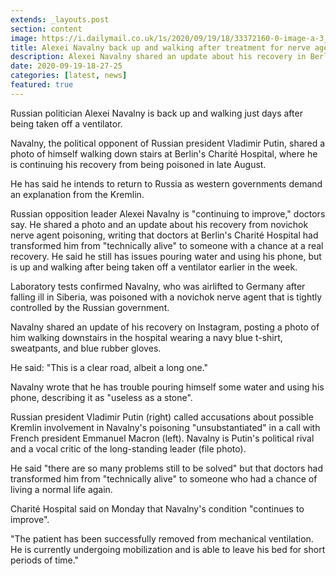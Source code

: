 ```yaml
---
extends: _layouts.post
section: content
image: https://i.dailymail.co.uk/1s/2020/09/19/18/33372160-0-image-a-3_1600535702650.jpg 
title: Alexei Navalny back up and walking after treatment for nerve agent poisoning at Berlin hospital 
description: Alexei Navalny shared an update about his recovery in Berlin from novichok nerve agent poisoning. He is now able to walk unassisted after being taken off a ventilator earlier in the week. 
date: 2020-09-19-18-27-25 
categories: [latest, news] 
featured: true 
--- 
```

Russian politician Alexei Navalny is back up and walking just days after being taken off a ventilator.

Navalny, the political opponent of Russian president Vladimir Putin, shared a photo of himself walking down stairs at Berlin's Charité Hospital, where he is continuing his recovery from being poisoned in late August.

He has said he intends to return to Russia as western governments demand an explanation from the Kremlin. 

Russian opposition leader Alexei Navalny is "continuing to improve," doctors say. He shared a photo and an update about his recovery from novichok nerve agent poisoning, writing that doctors at Berlin's Charité Hospital had transformed him from "technically alive" to someone with a chance at a real recovery. He said he still has issues pouring water and using his phone, but is up and walking after being taken off a ventilator earlier in the week.

Laboratory tests confirmed Navalny, who was airlifted to Germany after falling ill in Siberia, was poisoned with a novichok nerve agent that is tightly controlled by the Russian government.

Navalny shared an update of his recovery on Instagram, posting a photo of him walking downstairs in the hospital wearing a navy blue t-shirt, sweatpants, and blue rubber gloves. 

He said: "This is a clear road, albeit a long one."

Navalny wrote that he has trouble pouring himself some water and using his phone, describing it as "useless as a stone".

Russian president Vladimir Putin (right) called accusations about possible Kremlin involvement in Navalny's poisoning "unsubstantiated" in a call with French president Emmanuel Macron (left). Navalny is Putin's political rival and a vocal critic of the long-standing leader (file photo).

He said "there are so many problems still to be solved" but that doctors had transformed him from "technically alive" to someone who had a chance of living a normal life again.

Charité Hospital said on Monday that Navalny's condition "continues to improve".

"The patient has been successfully removed from mechanical ventilation. He is currently undergoing mobilization and is able to leave his bed for short periods of time."  

